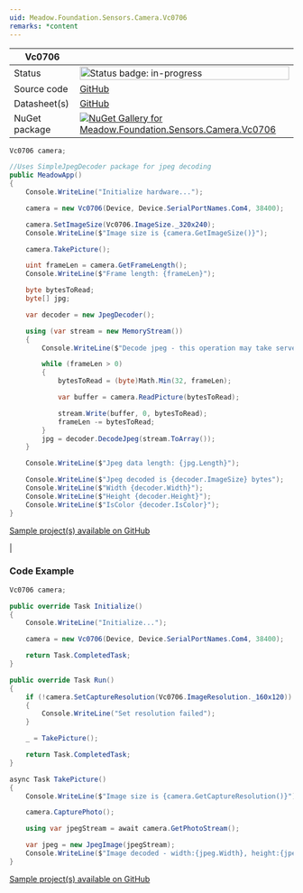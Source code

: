 ```yaml
---
uid: Meadow.Foundation.Sensors.Camera.Vc0706
remarks: *content
---
```


| Vc0706 | |
|--------|--------|
| Status | <img src="https://img.shields.io/badge/InProgress-yellow" style="width: auto; height: -webkit-fill-available;" alt="Status badge: in-progress" /> |
| Source code | [GitHub](https://github.com/WildernessLabs/Meadow.Foundation/tree/main/Source/Meadow.Foundation.Peripherals/Sensors.Camera.Vc0706/Driver) |
| Datasheet(s) | [GitHub](https://github.com/WildernessLabs/Meadow.Foundation/tree/main/Source/Meadow.Foundation.Peripherals/Sensors.Camera.Vc0706/Datasheet) |
| NuGet package | <a href="https://www.nuget.org/packages/Meadow.Foundation.Sensors.Camera.Vc0706/" target="_blank"><img src="https://img.shields.io/nuget/v/Meadow.Foundation.Sensors.Camera.Vc0706.svg?label=Meadow.Foundation.Sensors.Camera.Vc0706" alt="NuGet Gallery for Meadow.Foundation.Sensors.Camera.Vc0706" /></a> |

```csharp
Vc0706 camera;

//Uses SimpleJpegDecoder package for jpeg decoding
public MeadowApp()
{
    Console.WriteLine("Initialize hardware...");

    camera = new Vc0706(Device, Device.SerialPortNames.Com4, 38400);

    camera.SetImageSize(Vc0706.ImageSize._320x240);
    Console.WriteLine($"Image size is {camera.GetImageSize()}");

    camera.TakePicture();

    uint frameLen = camera.GetFrameLength();
    Console.WriteLine($"Frame length: {frameLen}");

    byte bytesToRead;
    byte[] jpg;

    var decoder = new JpegDecoder();

    using (var stream = new MemoryStream())
    {
        Console.WriteLine($"Decode jpeg - this operation may take serveral seconds");

        while (frameLen > 0)
        {
            bytesToRead = (byte)Math.Min(32, frameLen);

            var buffer = camera.ReadPicture(bytesToRead);

            stream.Write(buffer, 0, bytesToRead);
            frameLen -= bytesToRead;
        }
        jpg = decoder.DecodeJpeg(stream.ToArray());
    }

    Console.WriteLine($"Jpeg data length: {jpg.Length}");

    Console.WriteLine($"Jpeg decoded is {decoder.ImageSize} bytes");
    Console.WriteLine($"Width {decoder.Width}");
    Console.WriteLine($"Height {decoder.Height}");
    Console.WriteLine($"IsColor {decoder.IsColor}");
}

```

[Sample project(s) available on GitHub](https://github.com/WildernessLabs/Meadow.Foundation/tree/main/Source/Meadow.Foundation.Peripherals/Sensors.Camera.Vc0706/Samples/Sensors.Camera.Vc0706_Sample)

|
### Code Example

```csharp
Vc0706 camera;

public override Task Initialize()
{
    Console.WriteLine("Initialize...");

    camera = new Vc0706(Device, Device.SerialPortNames.Com4, 38400);

    return Task.CompletedTask;
}

public override Task Run()
{
    if (!camera.SetCaptureResolution(Vc0706.ImageResolution._160x120))
    {
        Console.WriteLine("Set resolution failed");
    }

    _ = TakePicture();

    return Task.CompletedTask;
}

async Task TakePicture()
{
    Console.WriteLine($"Image size is {camera.GetCaptureResolution()}");

    camera.CapturePhoto();

    using var jpegStream = await camera.GetPhotoStream();

    var jpeg = new JpegImage(jpegStream);
    Console.WriteLine($"Image decoded - width:{jpeg.Width}, height:{jpeg.Height}");
}

```

[Sample project(s) available on GitHub](https://github.com/WildernessLabs/Meadow.Foundation/tree/main/Source/Meadow.Foundation.Peripherals/Sensors.Camera.Vc0706/Samples/Vc0706_Sample)

